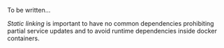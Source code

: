 
To be written...

*Static linking* is important to have no common dependencies 
prohibiting partial service updates and to avoid runtime 
dependencies inside docker containers.

